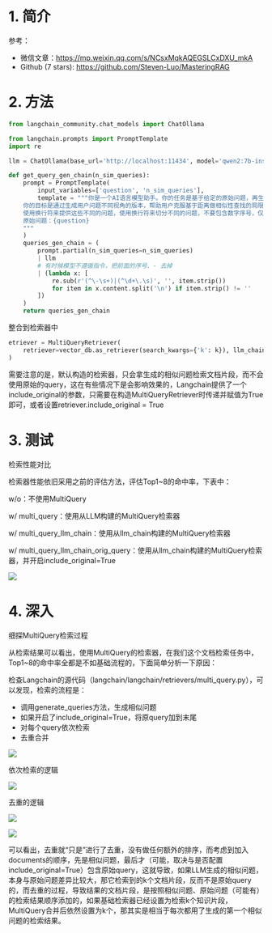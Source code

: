 # 1. 简介

参考：
- 微信文章：https://mp.weixin.qq.com/s/NCsxMqkAQEGSLCxDXU_mkA
- Github (7 stars): https://github.com/Steven-Luo/MasteringRAG


# 2. 方法
```python
from langchain_community.chat_models import ChatOllama

from langchain.prompts import PromptTemplate
import re

llm = ChatOllama(base_url='http://localhost:11434', model='qwen2:7b-instruct')

def get_query_gen_chain(n_sim_queries):
    prompt = PromptTemplate(
        input_variables=['question', 'n_sim_queries'],
        template = """你是一个AI语言模型助手。你的任务是基于给定的原始问题，再生成出来最相似的{n_sim_queries}个不同的版本。\
    你的目标是通过生成用户问题不同视角的版本，帮助用户克服基于距离做相似性查找的局限性。\
    使用换行符来提供这些不同的问题，使用换行符来切分不同的问题，不要包含数字序号，仅返回结果即可，不要添加任何其他描述性文本。
    原始问题：{question}
    """
    )
    queries_gen_chain = (
        prompt.partial(n_sim_queries=n_sim_queries)
        | llm
        # 有时候模型不遵循指令，把前面的序号、- 去掉
        | (lambda x: [
            re.sub(r'(^\-\s+)|(^\d+\.\s)', '', item.strip()) 
            for item in x.content.split('\n') if item.strip() != ''
        ])
    )
    return queries_gen_chain


```

整合到检索器中

```python
etriever = MultiQueryRetriever(
    retriever=vector_db.as_retriever(search_kwargs={'k': k}), llm_chain=queries_gen_chain
)
```

需要注意的是，默认构造的检索器，只会拿生成的相似问题检索文档片段，而不会使用原始的query，这在有些情况下是会影响效果的，Langchain提供了一个include_original的参数，只需要在构造MultiQueryRetriever时传递并赋值为True即可，或者设置retriever.include_original = True

# 3. 测试

检索性能对比

检索器性能依旧采用之前的评估方法，评估Top1~8的命中率，下表中：

w/o：不使用MultiQuery

w/ multi_query：使用从LLM构建的MultiQuery检索器

w/ multi_query_llm_chain：使用从llm_chain构建的MultiQuery检索器

w/ multi_query_llm_chain_orig_query：使用从llm_chain构建的MultiQuery检索器，并开启include_original=True

![](.08_多查询v2_images/性能对比.png)

# 4. 深入

细探MultiQuery检索过程

从检索结果可以看出，使用MultiQuery的检索器，在我们这个文档检索任务中，Top1~8的命中率全都是不如基础流程的，下面简单分析一下原因：

检查Langchain的源代码（langchain/langchain/retrievers/multi_query.py），可以发现，检索的流程是：

- 调用generate_queries方法，生成相似问题
- 如果开启了include_original=True，将原query加到末尾
- 对每个query依次检索
- 去重合并

![](.08_多查询v2_images/分析1.png)

依次检索的逻辑

![](.08_多查询v2_images/分析2.png)

去重的逻辑

![](.08_多查询v2_images/分析3.png)

![](.08_多查询v2_images/分析4.png)

可以看出，去重就“只是”进行了去重，没有做任何额外的排序，而考虑到加入documents的顺序，先是相似问题，最后才（可能，取决与是否配置include_original=True）包含原始query，这就导致，如果LLM生成的相似问题，本身与原始问题差异比较大，那它检索到的k个文档片段，反而不是原始query的，而去重的过程，导致结果的文档片段，是按照相似问题、原始问题（可能有）的检索结果顺序添加的，如果基础检索器已经设置为检索k个知识片段，MultiQuery合并后依然设置为k个，那其实是相当于每次都用了生成的第一个相似问题的检索结果。
